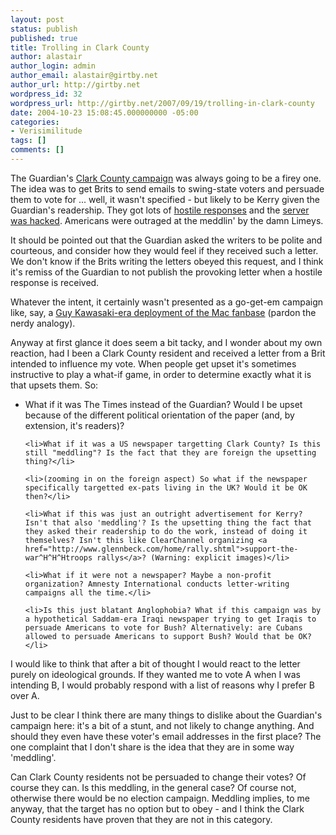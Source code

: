 ```yaml
---
layout: post
status: publish
published: true
title: Trolling in Clark County
author: alastair
author_login: admin
author_email: alastair@girtby.net
author_url: http://girtby.net
wordpress_id: 32
wordpress_url: http://girtby.net/2007/09/19/trolling-in-clark-county
date: 2004-10-23 15:08:45.000000000 -05:00
categories:
- Verisimilitude
tags: []
comments: []
---
```

The Guardian's <a href="http://www.guardian.co.uk/clarkcounty">Clark County campaign</a> was always going to be a firey one. The idea was to get Brits to send emails to swing-state voters and persuade them to vote for ... well, it wasn't specified - but likely to be Kerry given the Guardian's readership. They got lots of <a href="http://www.guardian.co.uk/uselections2004/story/0,13918,1329858,00.html">hostile responses</a> and the <a href="http://arstechnica.com/news.ars/post/20041022-4344.html">server was hacked</a>. Americans were outraged at the meddlin' by the damn Limeys.

It should be pointed out that the Guardian asked the writers to be polite and courteous, and consider how they would feel if they received such a letter. We don't know if the Brits writing the letters obeyed this request, and I think it's remiss of the Guardian to not publish the provoking letter when a hostile response is received.

Whatever the intent, it certainly wasn't presented as a go-get-em campaign like, say, a <a href="http://www.wired.com/news/technology/0,1282,19175,00.html">Guy Kawasaki-era deployment of the Mac fanbase</a> (pardon the nerdy analogy).

Anyway at first glance it does seem a bit tacky, and I wonder about my own reaction, had I been a Clark County resident and received a letter from a Brit intended to influence my vote. When people get upset it's sometimes instructive to play a what-if game, in order to determine exactly what it is that upsets them. So:

<ul>
	<li>What if it was The Times instead of the Guardian? Would I be upset because of the different political orientation of the paper (and, by extension, it's readers)?</li>

	<li>What if it was a US newspaper targetting Clark County? Is this still "meddling"? Is the fact that they are foreign the upsetting thing?</li>

	<li>(zooming in on the foreign aspect) So what if the newspaper specifically targetted ex-pats living in the UK? Would it be OK then?</li>

	<li>What if this was just an outright advertisement for Kerry? Isn't that also 'meddling'? Is the upsetting thing the fact that they asked their readership to do the work, instead of doing it themselves? Isn't this like ClearChannel organizing <a href="http://www.glennbeck.com/home/rally.shtml">support-the-war^H^H^Htroops rallys</a>? (Warning: explicit images)</li>

	<li>What if it were not a newspaper? Maybe a non-profit organization? Amnesty International conducts letter-writing campaigns all the time.</li>

	<li>Is this just blatant Anglophobia? What if this campaign was by a hypothetical Saddam-era Iraqi newspaper trying to get Iraqis to persuade Americans to vote for Bush? Alternatively: are Cubans allowed to persuade Americans to support Bush? Would that be OK?</li>
</ul>

I would like to think that after a bit of thought I would react to the letter purely on ideological grounds. If they wanted me to vote A when I was intending B, I would probably respond with a list of reasons why I prefer B over A.

Just to be clear I think there are many things to dislike about the Guardian's campaign here: it's a bit of a stunt, and not likely to change anything. And should they even have these voter's email addresses in the first place? The one complaint that I don't share is the idea that they are in some way 'meddling'.

Can Clark County residents not be persuaded to change their votes? Of course they can. Is this meddling, in the general case? Of course not, otherwise there would be no election campaign. Meddling implies, to me anyway, that the target has no option but to obey - and I think the Clark County residents have proven that they are not in this category.
